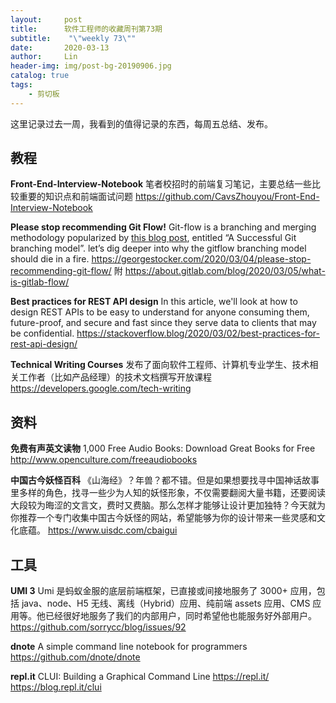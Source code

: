 ```yaml
---
layout:     post
title:      软件工程师的收藏周刊第73期
subtitle:    "\"weekly 73\""
date:       2020-03-13
author:     Lin
header-img: img/post-bg-20190906.jpg
catalog: true
tags:
    - 剪切板
---
```


这里记录过去一周，我看到的值得记录的东西，每周五总结、发布。

## 教程

**Front-End-Interview-Notebook** 笔者校招时的前端复习笔记，主要总结一些比较重要的知识点和前端面试问题 <https://github.com/CavsZhouyou/Front-End-Interview-Notebook>

**Please stop recommending Git Flow!** Git-flow is a branching and merging methodology popularized by [this blog post](https://nvie.com/posts/a-successful-git-branching-model/), entitled “A Successful Git branching model”. let’s dig deeper into why the gitflow branching model should die in a fire. <https://georgestocker.com/2020/03/04/please-stop-recommending-git-flow/> 附 <https://about.gitlab.com/blog/2020/03/05/what-is-gitlab-flow/>

**Best practices for REST API design** In this article, we'll look at how to design REST APIs to be easy to understand for anyone consuming them, future-proof, and secure and fast since they serve data to clients that may be confidential. <https://stackoverflow.blog/2020/03/02/best-practices-for-rest-api-design/>

**Technical Writing Courses** 发布了面向软件工程师、计算机专业学生、技术相关工作者（比如产品经理）的技术文档撰写开放课程 <https://developers.google.com/tech-writing>

## 资料

**免费有声英文读物** 1,000 Free Audio Books: Download Great Books for Free <http://www.openculture.com/freeaudiobooks>

**中国古今妖怪百科** 《山海经》？年兽？都不错。但是如果想要找寻中国神话故事里多样的角色，找寻一些少为人知的妖怪形象，不仅需要翻阅大量书籍，还要阅读大段较为晦涩的文言文，费时又费脑。那么怎样才能够让设计更加独特？今天就为你推荐一个专门收集中国古今妖怪的网站，希望能够为你的设计带来一些灵感和文化底蕴。 <https://www.uisdc.com/cbaigui>

## 工具

**UMI 3** Umi 是蚂蚁金服的底层前端框架，已直接或间接地服务了 3000+ 应用，包括 java、node、H5 无线、离线（Hybrid）应用、纯前端 assets 应用、CMS 应用等。他已经很好地服务了我们的内部用户，同时希望他也能服务好外部用户。 <https://github.com/sorrycc/blog/issues/92>

**dnote** A simple command line notebook for programmers <https://github.com/dnote/dnote>

**repl.it** CLUI: Building a Graphical Command Line <https://repl.it/> <https://blog.repl.it/clui>
